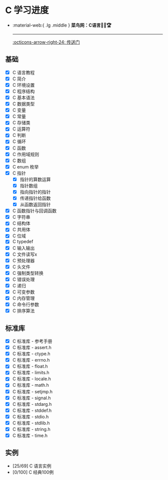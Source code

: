 # C 学习进度

<div class="grid cards" markdown>

-   :material-web:{ .lg .middle } __菜鸟网：C语言🎯✅🏆__

    ---

    [:octicons-arrow-right-24: <a href="https://www.runoob.com/cprogramming/c-tutorial.html" target="_blank"> 传送门 </a>](#)

</div>

## 基础
- [x] C 语言教程
- [x] C 简介
- [x] C 环境设置
- [x] C 程序结构
- [x] C 基本语法
- [x] C 数据类型
- [x] C 变量
- [x] C 常量
- [x] C 存储类
- [x] C 运算符
- [x] C 判断
- [x] C 循环
- [x] C 函数
- [x] C 作用域规则
- [x] C 数组
- [x] C enum 枚举
- [x] C 指针
  - [x] 指针的算数运算
  - [x] 指针数组
  - [x] 指向指针的指针
  - [x] 传递指针给函数
  - [x] 从函数返回指针
- [x] C 函数指针与回调函数
- [x] C 字符串
- [x] C 结构体
- [x] C 共用体
- [x] C 位域
- [x] C typedef
- [x] C 输入输出
- [x] C 文件读写x
- [x] C 预处理器
- [x] C 头文件
- [x] C 强制类型转换
- [x] C 错误处理
- [x] C 递归
- [x] C 可变参数
- [x] C 内存管理
- [x] C 命令行参数
- [x] C 排序算法

## 标准库
- [x] C 标准库 - 参考手册
- [x] C 标准库 - assert.h
- [x] C 标准库 - ctype.h
- [x] C 标准库 - errno.h
- [x] C 标准库 - float.h
- [x] C 标准库 - limits.h
- [x] C 标准库 - locale.h
- [x] C 标准库 - math.h
- [x] C 标准库 - setjmp.h
- [x] C 标准库 - signal.h
- [x] C 标准库 - stdarg.h
- [x] C 标准库 - stddef.h
- [x] C 标准库 - stdio.h
- [x] C 标准库 - stdlib.h
- [x] C 标准库 - string.h
- [x] C 标准库 - time.h

## 实例
- [25/69] C 语言实例
- [0/100] C 经典100例